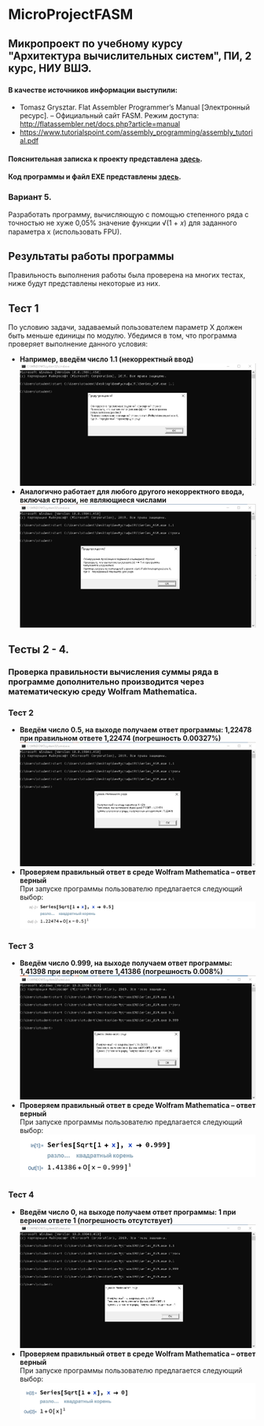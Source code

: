 # MicroProjectFASM
## Микропроект по учебному курсу "Архитектура вычислительных систем", ПИ, 2 курс, НИУ ВШЭ. 
###
#### В качестве источников информации выступили:
<!--ts-->
  * Tomasz Grysztar. Flat Assembler Programmer’s Manual [Электронный ресурс]. – Официальный сайт FASM. Режим доступа: http://flatassembler.net/docs.php?article=manual <br />
  * https://www.tutorialspoint.com/assembly_programming/assembly_tutorial.pdf <br />
<!--te-->
#### Пояснительная записка к проекту представлена [здесь](Documents/Микропроект_БенМустафаАнас_191.pdf).
#### Код программы и файл EXE представлены [здесь](Materials/Code).
### Вариант 5. 
Разработать программу, вычисляющую с помощью степенного ряда с точностью не хуже 0,05% значение функции √(1 + 𝑥) для заданного параметра x (использовать FPU).
## Результаты работы программы
Правильность выполнения работы была проверена на многих тестах, ниже будут представлены некоторые из них.
## Тест 1
По условию задачи, задаваемый пользователем параметр Х должен быть меньше единицы по модулю. Убедимся в том, что программа проверяет выполнение данного условия:
- **Например, введём число 1.1 (некорректный ввод)**</br>
  ![](Materials/Screenshots/incorrect1.png)</br>
- **Аналогично работает для любого другого некорректного ввода, включая строки, не являющиеся числами**</br>
  ![](Materials/Screenshots/incorrect2.png)</br>
## Тесты 2 - 4.
### Проверка правильности вычисления суммы ряда в программе дополнительно производится через математическую среду Wolfram Mathematica.
### Тест 2
- **Введём число 0.5, на выходе получаем ответ программы: 1,22478 при правильном ответе 1,22474 (погрешность 0.00327%)**</br>
  ![](Materials/Screenshots/0,5example.png)</br>
- **Проверяем правильный ответ в среде Wolfram Mathematica – ответ верный**</br>
  При запуске программы пользователю предлагается следующий выбор:
  ![](Materials/Screenshots/0,5check.png)</br>
### Тест 3
- **Введём число 0.999, на выходе получаем ответ программы: 1,41398 при верном ответе 1,41386 (погрешность 0.008%)**</br>
  ![](Materials/Screenshots/0.999example.png)</br>
- **Проверяем правильный ответ в среде Wolfram Mathematica – ответ верный**</br>
  При запуске программы пользователю предлагается следующий выбор:
  ![](Materials/Screenshots/0,999check.png)</br>
### Тест 4
- **Введём число 0, на выходе получаем ответ программы: 1 при верном ответе 1 (погрешность отсутствует)**</br>
  ![](Materials/Screenshots/0example.png)</br>
- **Проверяем правильный ответ в среде Wolfram Mathematica – ответ верный**</br>
  При запуске программы пользователю предлагается следующий выбор:
  ![](Materials/Screenshots/0check.png)</br>
